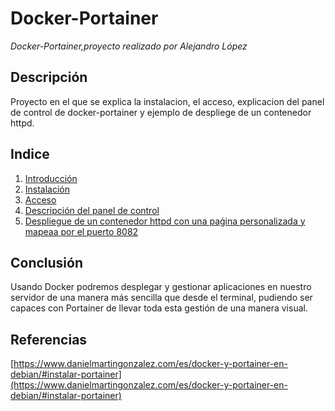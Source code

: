 # Docker-Portainer
*Docker-Portainer,proyecto realizado por Alejandro López*
## Descripción
Proyecto en el que se explica la instalacion, el acceso, explicacion del panel de control de docker-portainer y ejemplo de despliege de un contenedor httpd.
## Indice
1. [Introducción](https://github.com/alelopez98/docker-portainer/blob/main/introduccion.md)
2. [Instalación](https://github.com/alelopez98/docker-portainer/blob/main/instalacion.md)
3. [Acceso](https://github.com/alelopez98/docker-portainer/blob/main/acceso.md)
4. [Descripción del panel de control](https://github.com/alelopez98/docker-portainer/blob/main/descripcion.md)
5. [Despliegue de un contenedor httpd con una paǵina personalizada y mapeaa por el puerto 8082](https://github.com/alelopez98/docker-portainer/blob/main/contenedor.md)
## Conclusión  
Usando Docker podremos desplegar y gestionar aplicaciones en nuestro servidor de una manera más sencilla que desde el terminal, pudiendo ser capaces con Portainer de llevar toda esta gestión de una manera visual. 
## Referencias
[https://www.danielmartingonzalez.com/es/docker-y-portainer-en-debian/#instalar-portainer](https://www.danielmartingonzalez.com/es/docker-y-portainer-en-debian/#instalar-portainer)
